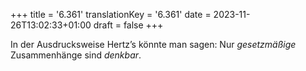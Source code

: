 +++
title = '6.361'
translationKey = '6.361'
date = 2023-11-26T13:02:33+01:00
draft = false
+++

In der Ausdrucksweise Hertz’s  könnte man sagen: Nur <em class="germph">gesetzmäßige</em> Zusammenhänge sind <em class="germph">denkbar</em>.
